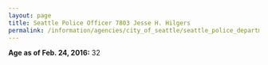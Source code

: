 ```yaml
---
layout: page
title: Seattle Police Officer 7803 Jesse H. Hilgers
permalink: /information/agencies/city_of_seattle/seattle_police_department/copbook/7803/
---
```


**Age as of Feb. 24, 2016:** 32
